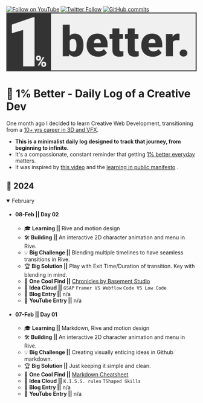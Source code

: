 [![Follow on YouTube](https://img.shields.io/badge/-Follow%20on%20YouTube-red?logo=YouTube&logoColor=white&style=flat)](https://www.youtube.com/digitalclay)
[![Twitter Follow](https://img.shields.io/twitter/follow/3DRudy.svg?style=social)](https://twitter.com/3DRudy)
[![GitHub commits](https://img.shields.io/github/commit-activity/m/RuDeeVelops/creativedev-log.svg)](https://github.com/RuDeeVelops/creativedev-log/commits/main)
<a href="#-1-better---daily-log-of-a-creative-dev">
  <img src="https://github.com/RuDeeVelops/creativedev-log/blob/main/media/images/better_rodolfoFanti.svg" alt="1% Better Banner - Rodolfo Fanti">
</a>





# 🚀 1% Better - Daily Log of a Creative Dev
One month ago I decided to learn Creative Web Development, transitioning from a [10+ yrs career in 3D and VFX](https://www.imdb.com/name/nm10480418/).<br>
- **This is a minimalist daily log designed to track that journey, from beginning to infinite.** <br>
- It's a compassionate, constant reminder that getting [1% better everyday](https://jamesclear.com/continuous-improvement) matters.
- It was inspired by [this video](https://youtu.be/YKkJwBzBYSk?si=WukU4o1ESfslJhUw) and the [learning in public manifesto](https://www.swyx.io/learn-in-public) .


## 📅 2024

 <details open><summary>February</summary>

  - #### 08-Feb || Day 02
    - 🎓 **Learning ||** Rive and motion design
    - 🛠 **Building ||** An interactive 2D character animation and menu in Rive.
    - 💡 **Big Challenge ||** Blending multiple timelines to have seamless transitions in Rive.
    - 🏆 **Big Solution ||** Play with Exit Time/Duration of transition. Key with blending in mind.
    - 🌟 **One Cool Find ||** [Chronicles by Basement Studio](https://chronicles.basement.studio/)
    - 💭 **Idea Cloud ||** `GSAP` `Framer VS Webflow` `Code VS Low Code`
    - 📝 **Blog Entry ||** n/a
    - 🎥 **YouTube Entry ||** n/a

  - #### 07-Feb || Day 01
    - 🎓 **Learning ||** Markdown, Rive and motion design
    - 🛠 **Building ||** An interactive 2D character animation and menu in Rive.
    - 💡 **Big Challenge ||** Creating visually enticing ideas in Github markdown.
    - 🏆 **Big Solution ||** Just keeping it simple and clean.
    - 🌟 **One Cool Find ||** [Markdown Cheatsheet](https://docs.github.com/en/get-started/writing-on-github)
    - 💭 **Idea Cloud ||** `K.I.S.S. rules` `TShaped Skills`
    - 📝 **Blog Entry ||** n/a
    - 🎥 **YouTube Entry ||** n/a
 
  
  
</details>

</details>
